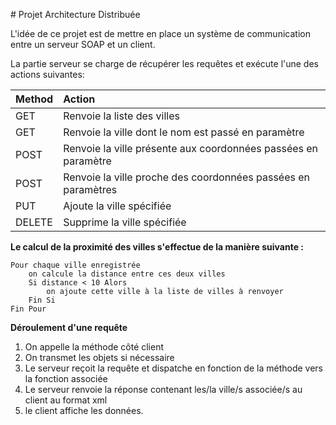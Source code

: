 # Projet Architecture Distribuée

L'idée de ce projet est de mettre en place un système
de communication entre un serveur SOAP et un client.

La partie serveur se charge de récupérer les requêtes et exécute l'une des actions suivantes:


| Method         | Action                                                         |
| :------------- | :------------------------------------------------------------- |
| GET            | Renvoie la liste des villes                                    |
| GET            | Renvoie la ville dont le nom est passé en paramètre            |
| POST           | Renvoie la ville présente aux coordonnées passées en paramètre |
| POST           | Renvoie la ville proche des coordonnées passées en paramètres  |
| PUT            | Ajoute la ville spécifiée                                      |
| DELETE         | Supprime la ville spécifiée                                    |


**Le calcul de la proximité des villes s'effectue de la manière suivante :**

```
Pour chaque ville enregistrée
    on calcule la distance entre ces deux villes
    Si distance < 10 Alors
        on ajoute cette ville à la liste de villes à renvoyer
    Fin Si
Fin Pour
```

**Déroulement d'une requête**

1. On appelle la méthode côté client
2. On transmet les objets si nécessaire
3. Le serveur reçoit la requête et dispatche en fonction de la méthode vers la fonction associée
4. Le serveur renvoie la réponse contenant les/la ville/s associée/s au client au format xml
5. le client affiche les données.
